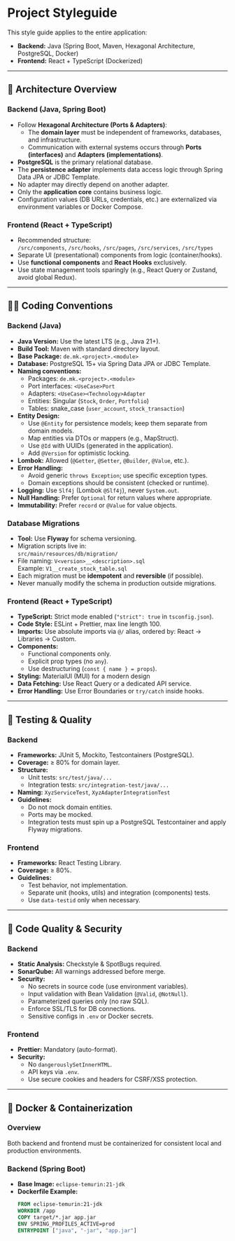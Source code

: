 # Project Styleguide

This style guide applies to the entire application:
- **Backend:** Java (Spring Boot, Maven, Hexagonal Architecture, PostgreSQL, Docker)
- **Frontend:** React + TypeScript (Dockerized)

---

## 🧱 Architecture Overview

### Backend (Java, Spring Boot)
- Follow **Hexagonal Architecture (Ports & Adapters)**:
  - The **domain layer** must be independent of frameworks, databases, and infrastructure.
  - Communication with external systems occurs through **Ports (interfaces)** and **Adapters (implementations)**.
- **PostgreSQL** is the primary relational database.
- The **persistence adapter** implements data access logic through Spring Data JPA or JDBC Template.
- No adapter may directly depend on another adapter.
- Only the **application core** contains business logic.
- Configuration values (DB URLs, credentials, etc.) are externalized via environment variables or Docker Compose.

### Frontend (React + TypeScript)
- Recommended structure:  
  `/src/components`, `/src/hooks`, `/src/pages`, `/src/services`, `/src/types`
- Separate UI (presentational) components from logic (container/hooks).
- Use **functional components** and **React Hooks** exclusively.
- Use state management tools sparingly (e.g., React Query or Zustand, avoid global Redux).
---

## 🧑‍💻 Coding Conventions

### Backend (Java)
- **Java Version:** Use the latest LTS (e.g., Java 21+).
- **Build Tool:** Maven with standard directory layout.
- **Base Package:** `de.mk.<project>.<module>`
- **Database:** PostgreSQL 15+ via Spring Data JPA or JDBC Template.
- **Naming conventions:**
  - Packages: `de.mk.<project>.<module>`
  - Port interfaces: `<UseCase>Port`
  - Adapters: `<UseCase><Technology>Adapter`
  - Entities: Singular (`Stock`, `Order`, `Portfolio`)
  - Tables: snake_case (`user_account`, `stock_transaction`)
- **Entity Design:**
  - Use `@Entity` for persistence models; keep them separate from domain models.
  - Map entities via DTOs or mappers (e.g., MapStruct).
  - Use `@Id` with UUIDs (generated in the application).
  - Add `@Version` for optimistic locking.
- **Lombok:** Allowed (`@Getter`, `@Setter`, `@Builder`, `@Value`, etc.).
- **Error Handling:**
  - Avoid generic `throws Exception`; use specific exception types.
  - Domain exceptions should be consistent (checked or runtime).
- **Logging:** Use `Slf4j` (Lombok `@Slf4j`), never `System.out`.
- **Null Handling:** Prefer `Optional` for return values where appropriate.
- **Immutability:** Prefer `record` or `@Value` for value objects.

### Database Migrations
- **Tool:** Use **Flyway** for schema versioning.
- Migration scripts live in:  
  `src/main/resources/db/migration/`
- File naming: `V<version>__<description>.sql`  
  Example: `V1__create_stock_table.sql`
- Each migration must be **idempotent** and **reversible** (if possible).
- Never manually modify the schema in production outside migrations.

### Frontend (React + TypeScript)
- **TypeScript:** Strict mode enabled (`"strict": true` in `tsconfig.json`).
- **Code Style:** ESLint + Prettier, max line length 100.
- **Imports:** Use absolute imports via `@/` alias, ordered by: React → Libraries → Custom.
- **Components:**
  - Functional components only.
  - Explicit prop types (no `any`).
  - Use destructuring (`const { name } = props`).
- **Styling:** MaterialUI (MUI) for a modern design
- **Data Fetching:** Use React Query or a dedicated API service.
- **Error Handling:** Use Error Boundaries or `try/catch` inside hooks.

---

## 🧪 Testing & Quality

### Backend
- **Frameworks:** JUnit 5, Mockito, Testcontainers (PostgreSQL).
- **Coverage:** ≥ 80% for domain layer.
- **Structure:**
  - Unit tests: `src/test/java/...`
  - Integration tests: `src/integration-test/java/...`
- **Naming:** `XyzServiceTest`, `XyzAdapterIntegrationTest`
- **Guidelines:**
  - Do not mock domain entities.
  - Ports may be mocked.
  - Integration tests must spin up a PostgreSQL Testcontainer and apply Flyway migrations.

### Frontend
- **Frameworks:** React Testing Library.
- **Coverage:** ≥ 80%.
- **Guidelines:**
  - Test behavior, not implementation.
  - Separate unit (hooks, utils) and integration (components) tests.
  - Use `data-testid` only when necessary.

---

## 🧩 Code Quality & Security

### Backend
- **Static Analysis:** Checkstyle & SpotBugs required.
- **SonarQube:** All warnings addressed before merge.
- **Security:**
  - No secrets in source code (use environment variables).
  - Input validation with Bean Validation (`@Valid`, `@NotNull`).
  - Parameterized queries only (no raw SQL).
  - Enforce SSL/TLS for DB connections.
  - Sensitive configs in `.env` or Docker secrets.

### Frontend
- **Prettier:** Mandatory (auto-format).
- **Security:**
  - No `dangerouslySetInnerHTML`.
  - API keys via `.env`.
  - Use secure cookies and headers for CSRF/XSS protection.

---

## 🐳 Docker & Containerization

### Overview
Both backend and frontend must be containerized for consistent local and production environments.

### Backend (Spring Boot)
- **Base Image:** `eclipse-temurin:21-jdk`
- **Dockerfile Example:**
  ```dockerfile
  FROM eclipse-temurin:21-jdk
  WORKDIR /app
  COPY target/*.jar app.jar
  ENV SPRING_PROFILES_ACTIVE=prod
  ENTRYPOINT ["java", "-jar", "app.jar"]
